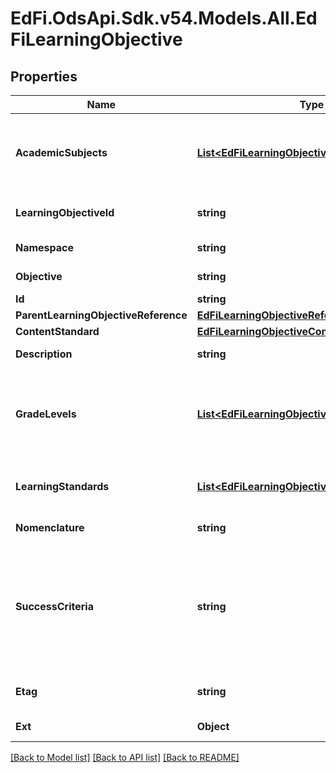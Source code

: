 # EdFi.OdsApi.Sdk.v54.Models.All.EdFiLearningObjective

## Properties

Name | Type | Description | Notes
------------ | ------------- | ------------- | -------------
**AcademicSubjects** | [**List&lt;EdFiLearningObjectiveAcademicSubject&gt;**](EdFiLearningObjectiveAcademicSubject.md) | An unordered collection of learningObjectiveAcademicSubjects. The description of the content or subject area (e.g., arts, mathematics, reading, stenography, or a foreign language) of an assessment. | 
**LearningObjectiveId** | **string** | The identifier for the specific learning objective in the context of a standard (e.g., 111.15.3.1.A). | 
**Namespace** | **string** | Namespace for the LearningObjective. | 
**Objective** | **string** | The designated title of the LearningObjective. | 
**Id** | **string** |  | [optional] 
**ParentLearningObjectiveReference** | [**EdFiLearningObjectiveReference**](EdFiLearningObjectiveReference.md) |  | [optional] 
**ContentStandard** | [**EdFiLearningObjectiveContentStandard**](EdFiLearningObjectiveContentStandard.md) |  | [optional] 
**Description** | **string** | The description of the LearningObjective. | [optional] 
**GradeLevels** | [**List&lt;EdFiLearningObjectiveGradeLevel&gt;**](EdFiLearningObjectiveGradeLevel.md) | An unordered collection of learningObjectiveGradeLevels. The grade level for which the LearningObjective is targeted. The semantics of null is assumed to mean that the learning objective is not associated with any grade level. | [optional] 
**LearningStandards** | [**List&lt;EdFiLearningObjectiveLearningStandard&gt;**](EdFiLearningObjectiveLearningStandard.md) | An unordered collection of learningObjectiveLearningStandards. LearningStandard(s) included in this objective. | [optional] 
**Nomenclature** | **string** | Reflects the specific nomenclature used for the LearningObjective. | [optional] 
**SuccessCriteria** | **string** | One or more statements that describes the criteria used by teachers and students to check for attainment of a learning objective. This criteria gives clear indications as to the degree to which learning is moving through the Zone or Proximal Development toward independent achievement of the LearningObjective. | [optional] 
**Etag** | **string** | A unique system-generated value that identifies the version of the resource. | [optional] 
**Ext** | **Object** | Extensions to the LearningObjective entity. | [optional] 

[[Back to Model list]](../../README.md#documentation-for-models) [[Back to API list]](../../README.md#documentation-for-api-endpoints) [[Back to README]](../../README.md)

